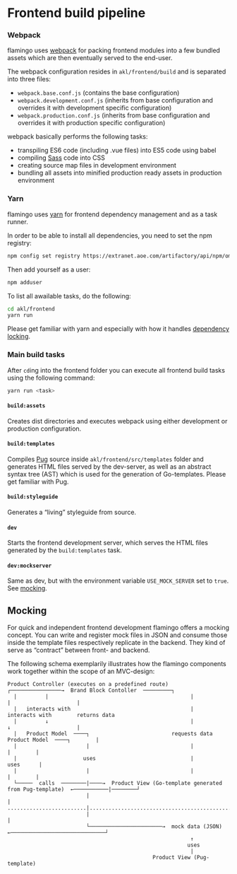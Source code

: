 # Frontend build pipeline

### Webpack

flamingo uses [webpack](https://webpack.js.org/) for packing frontend modules into a few bundled assets
which are then eventually served to the end-user.

The webpack configuration resides in `akl/frontend/build` and is separated into three files:

- `webpack.base.conf.js` (contains the base configuration)
- `webpack.development.conf.js` (inherits from base configuration and overrides it with development specific configuration)
- `webpack.production.conf.js` (inherits from base configuration and overrides it with production specific configuration)

webpack basically performs the following tasks:

- transpiling ES6 code (including .vue files) into ES5 code using babel
- compiling [Sass](http://sass-lang.com/) code into CSS
- creating source map files in development environment
- bundling all assets into minified production ready assets in production environment

### Yarn

flamingo uses [yarn](https://yarnpkg.com) for frontend dependency management and as a task runner.

In order to be able to install all dependencies, you need to set the npm registry:

```sh
npm config set registry https://extranet.aoe.com/artifactory/api/npm/om3-npm-local/
```

Then add yourself as a user:

```sh
npm adduser
```

To list all awailable tasks, do the following:

```sh
cd akl/frontend
yarn run
```

Please get familiar with yarn and especially with how it handles [dependency locking](https://yarnpkg.com/lang/en/docs/yarn-lock/).

### Main build tasks

After `cd`ing into the frontend folder you can execute all frontend build tasks using the following command:

```sh
yarn run <task>
```

#### `build:assets`

Creates dist directories and executes webpack using either development or production configuration.

#### `build:templates`

Compiles [Pug](https://pugjs.org) source inside `akl/frontend/src/templates` folder and generates HTML files served by the dev-server,
as well as an abstract syntax tree (AST) which is used for the generation of Go-templates. Please get familiar with Pug.

#### `build:styleguide`

Generates a “living” styleguide from source.

#### `dev`

Starts the frontend development server, which serves the HTML files generated by the `build:templates` task.

#### `dev:mockserver`

Same as dev, but with the environment variable `USE_MOCK_SERVER` set to `true`. See [mocking](#mocking).

## Mocking

For quick and independent frontend development flamingo offers a mocking concept.
You can write and register mock files in JSON and consume those inside the template files
respectively replicate in the backend. They kind of serve as “contract” between front- and backend.

The following schema exemplarily illustrates how the flamingo components work together within the scope of an MVC-design:

```
Product Controller (executes on a predefined route)       ┌────────────────→  Brand Block Contoller  ─────────┐
  |         |                                             |                             |                     |
  |   interacts with                                      |                       interacts with        returns data
  |         ↓                                             |                             ↓                     |
  |   Product Model  ────┐                          requests data                 Product Model  ────┐        |
  |                      |                                |                                          |        |
  |                     uses                              |                                         uses      |
  |                      |                                |                                          |        |
  └─────  calls  ────────|────→  Product View (Go-template generated from Pug-template)  ←───────────|────────┘
                         |                                                                           |
.........................|...........................................................................|..............
                         |                                                                           |
                         └───────────────────────→  mock data (JSON)  ←──────────────────────────────┘
                                                          ↑
                                                         uses
                                                          |
                                              Product View (Pug-template)

```
